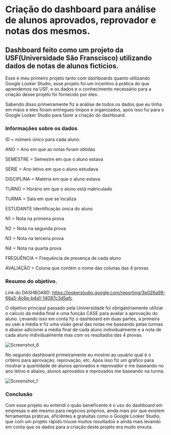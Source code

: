 # Criação do dashboard para análise de alunos aprovados, reprovador e notas dos mesmos.
## Dashboard feito como um projeto da USF(Universidade São Franscisco) utilizando dados de notas de alunos ficticios.

Esse é meu primeiro projeto tanto com dashboards quanto utilizando Google Looker Studio, esse projeto foi um incentivo à prática do que aprendemos na USF, e os dados e o conhecimento necessário para a criação desse projeto foi fornecido por eles.

Sabendo disso primeiramente fiz a análise de todos os dados que eu tinha em mãos e eles foram entregues limpos e organizados, após isso fui para o Google Looker Studio para fazer a criação do dashboard.

### Informações sobre os dados

ID = número único para cada aluno.

ANO = Ano em que as notas foram obtidas

SEMESTRE = Semestre em que o aluno estava

SÉRIE = Ano letivo em que o aluno estudava

DISCIPLINA = Matéria em que o aluno estava

TURNO = Horário em que o aluno está matriculado

TURMA = Sala em que se localiza

ESTUDANTE Identificação única do aluno

N1 = Nota na primeira prova

N2 = Nota na segunda prova

N3 = Nota na terceira prova

N4 = Nota na quarta prova

FREQUÊNCIA = Frequência de presença de cada aluno

AVALIAÇÃO = Coluna que contém o nome das colunas das 4 provas

### Resumo do objetivo.

Link do DASHBOARD: https://lookerstudio.google.com/reporting/3e026a98-66a5-4c6e-b4a1-14087c3d5afc

O objetivo principal passado pela Universidade foi obrigatóriamente utilizar o calculo da média final e uma função CASE para avaliar a aprovação do aluno. Levando isso em conta fiz o dashboard em duas partes, a primeira eu usei a média e fiz uma visão geral das notas me baseando pelas turmas e abaixo adicionei a média final de cada aluno individualmente e a nota de cada aluno individualmente mas com os resultados das 4 provas.

![Screenshot_6](https://github.com/Nicollas-str/Notas-USF/assets/131723944/0acaa9ea-de31-4d95-88d2-33c4861f5b3c)


No segundo dashboard primeiramente eu mostrei ao usuário qual é o critério para aprovação, reprovação, etc. Após isso fiz um gráfico para mostrar a quantidade de alunos aprovados e reprovador e me baseando no ano letivo e abaixo, alunos aprovados e reprovados me baseando na turma.

![Screenshot_1](https://github.com/Nicollas-str/Notas-USF/assets/131723944/db103167-81c8-471f-a27c-3be3b6c07522)

### Conclusão

Com esse projeto eu entendi o quão beneficente é o uso do dashboard em empresas e até mesmo para negócios próprios, ainda mais por que existem ferramentas práticas, eficiêntes e gratuitas como o Google Looker Studio, que com um projeto rápido trouxe muitos resultados e ainda mais levando em conta que os dados para a criação deste projeto era muito enxuta.




